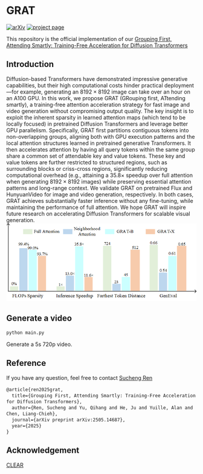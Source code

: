 # GRAT
[![arXiv](https://img.shields.io/badge/arXiv%20paper-2505.14687-b31b1b.svg)](https://arxiv.org/abs/2505.14687)
[![project page](https://img.shields.io/badge/project%20page-lightblue)](https://oliverrensu.github.io/project/GRAT/)


This repository is the official implementation of our [Grouping First, Attending Smartly: Training-Free Acceleration for Diffusion Transformers](https://arxiv.org/abs/2505.14687)

## Introduction
Diffusion-based Transformers have demonstrated impressive generative capabilities, but their high computational costs hinder practical deployment—for example, generating an $8192\times8192$ image can take over an hour on an A100 GPU.
In this work, we propose GRAT (GRouping first, ATtending smartly), a training-free attention acceleration strategy for fast image and video generation without compromising output quality.
The key insight is to exploit the inherent sparsity in learned attention maps (which tend to be locally focused) in pretrained Diffusion Transformers and leverage better GPU parallelism.
Specifically, GRAT first partitions contiguous tokens into non-overlapping groups, aligning both with GPU execution patterns and the local attention structures learned in pretrained generative Transformers.
It then accelerates attention by having all query tokens within the same group share a common set of attendable key and value tokens. These key and value tokens are further restricted to structured regions, such as surrounding blocks or criss-cross regions, significantly reducing computational overhead (e.g., attaining a 35.8$\times$ speedup over full attention when generating $8192\times8192$ images) while preserving essential attention patterns and long-range context.
We validate GRAT on pretrained Flux and HunyuanVideo for image and video generation, respectively.
In both cases, GRAT achieves substantially faster inference without any fine-tuning, while maintaining the performance of full attention.
We hope GRAT will inspire future research on accelerating Diffusion Transformers for scalable visual generation.
![teaser](teaser.png)
## Generate a video
```python
python main.py
```
Generate a 5s 720p video.


## Reference
If you have any question, feel free to contact [Sucheng Ren](oliverrensu@gmail.com)

```
@article{ren2025grat,
  title={Grouping First, Attending Smartly: Training-Free Acceleration for Diffusion Transformers},
  author={Ren, Sucheng and Yu, Qihang and He, Ju and Yuille, Alan and Chen, Liang-Chieh},
  journal={arXiv preprint arXiv:2505.14687},
  year={2025}
}
```

## Acknowledgement
[CLEAR](https://github.com/Huage001/CLEAR)

